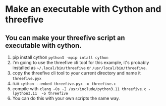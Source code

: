 # Make an executable with Cython and threefive


## You can make your threefive script an executable with cython.  
1. pip install cython `python3 -mpip intall cython`
2. I'm going to use the threefive cli tool for this example, it's probably installed as `~/.local/bin/threefive` or `/usr/local/bin/threefive`.
3. copy the threefive cli tool to your current directory and name it `threefive.pyx`
4. run `cython --embed threefive.pyx -o threefive.c`
5. compile with `clang -Os -I /usr/include/python3.11 threefive.c -lpython3.11  -o threefive`
6. You can do this with your own scripts the same way.
